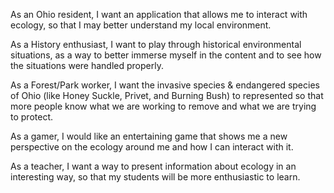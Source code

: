 As an Ohio resident, I want an application that allows me to interact with ecology, so that I may better understand my local environment.

As a History enthusiast, I want to play through historical environmental situations, as a way to better immerse myself in the content and to see how the situations were handled properly.

As a Forest/Park worker, I want the invasive species & endangered species of Ohio (like Honey Suckle, Privet, and Burning Bush) to represented so that more people know what we are working to remove and what we are trying to protect.

As a gamer, I would like an entertaining game that shows me a new perspective on the ecology around me and how I can interact with it.

As a teacher, I want a way to present information about ecology in an interesting way, so that my students will be more enthusiastic to learn. 
